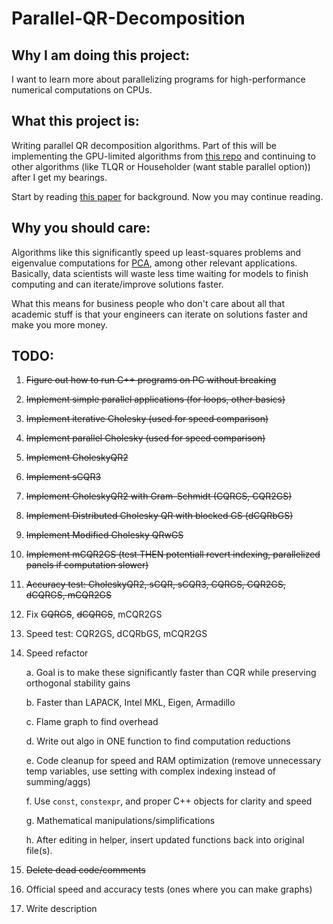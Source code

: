 # Parallel-QR-Decomposition

## Why I am doing this project:

I want to learn more about parallelizing programs for high-performance numerical computations on CPUs.

## What this project is:

Writing parallel QR decomposition algorithms. Part of this will be implementing the GPU-limited algorithms from [this repo](https://github.com/HybridScale/CholeskyQR2-IM) and continuing to other algorithms (like TLQR or Householder (want stable parallel option)) after I get my bearings.

Start by reading [this paper](https://arxiv.org/abs/2405.04237) for background. Now you may continue reading.

## Why you should care:

Algorithms like this significantly speed up least-squares problems and eigenvalue computations for [PCA](https://en.wikipedia.org/wiki/Principal_component_analysis), among other relevant applications. Basically, data scientists will waste less time waiting for models to finish computing and can iterate/improve solutions faster.

What this means for business people who don't care about all that academic stuff is that your engineers can iterate on solutions faster and make you more money.

## TODO:

1. ~~Figure out how to run C++ programs on PC without breaking~~
2. ~~Implement simple parallel applications (for loops, other basics)~~
3. ~~Implement iterative Cholesky (used for speed comparison)~~
4. ~~Implement parallel Cholesky (used for speed comparison)~~
5. ~~Implement CholeskyQR2~~
6. ~~Implement sCQR3~~
7. ~~Implement CholeskyQR2 with Gram-Schmidt (CQRGS, CQR2GS)~~
8. ~~Implement Distributed Cholesky QR with blocked GS (dCQRbGS)~~
9. ~~Implement Modified Cholesky QRwGS~~
10. ~~Implement mCQR2GS (test THEN potentiall revert indexing, parallelized panels if computation slower)~~
11. ~~Accuracy test: CholeskyQR2, sCQR, sCQR3, CQRGS, CQR2GS, dCQRGS, mCQR2GS~~
12. Fix ~~CQRGS~~, ~~dCQRGS~~, mCQR2GS
13. Speed test: CQR2GS, dCQRbGS, mCQR2GS
14. Speed refactor

    a. Goal is to make these significantly faster than CQR while preserving orthogonal stability gains

    b. Faster than LAPACK, Intel MKL, Eigen, Armadillo

    c. Flame graph to find overhead

    d. Write out algo in ONE function to find computation reductions

    e. Code cleanup for speed and RAM optimization (remove unnecessary temp variables, use setting with complex indexing instead of summing/aggs)
    
    f. Use `const`, `constexpr`, and proper C++ objects for clarity and speed
    
    g. Mathematical manipulations/simplifications

    h. After editing in helper, insert updated functions back into original file(s).

16. ~~Delete dead code/comments~~
17. Official speed and accuracy tests (ones where you can make graphs)
18. Write description
